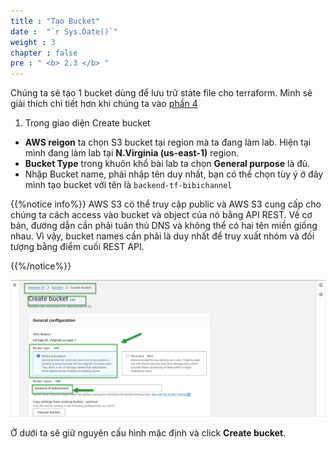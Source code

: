 ```yaml
---
title : "Tạo Bucket"
date :  "`r Sys.Date()`" 
weight : 3
chapter : false
pre : " <b> 2.3 </b> "
---
```


Chúng ta sẽ tạo 1 bucket dùng để lưu trữ state file cho terraform. Mình sẽ giải thích chi tiết hơn khi chúng ta vào [phần 4](../../4-knowledgeTerraform/)

1. Trong giao diện Create bucket
- **AWS reigon** ta chọn S3 bucket tại region mà ta đang làm lab. Hiện tại mình đang làm lab tại **N.Virginia (us-east-1)** region.
- **Bucket Type** trong khuôn khổ bài lab ta chọn **General purpose** là đủ.
- Nhập Bucket name, phải nhập tên duy nhất, bạn có thể chọn tùy ý ở đây mình tạo bucket với tên là `backend-tf-bibichannel`

{{%notice info%}}
AWS S3 có thể truy cập public và AWS S3 cung cấp cho chúng ta cách access vào bucket và object của nó bằng API REST.
Về cơ bản, đường dẫn cần phải tuân thủ DNS và không thể có hai tên miền giống nhau. Vì vậy, bucket names cần phải là duy nhất để truy xuất nhóm và đối tượng bằng điểm cuối REST API.

{{%/notice%}}

![image](/images/2-prerequisites/2.3-createBucket/001-createBucket.png)

Ở dưới ta sẽ giữ nguyên cấu hình mặc định và click **Create bucket**.
